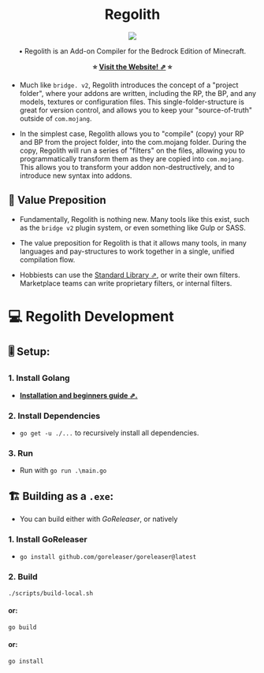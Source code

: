 <h1 align="center">Regolith</h1>

<p align="center">
<img src="https://user-images.githubusercontent.com/61835816/142045400-5b2ef154-6fb8-4055-b562-45a27bee02c0.png"></img>
</p>

<p align="center">
 • Regolith is an Add-on Compiler for the Bedrock Edition of Minecraft.
</p>
  
<p align="center">
<b>⭐ <a href="https://bedrock-oss.github.io/regolith/">Visit the Website! ⇗</a> ⭐</b>
</p>

- Much like `bridge. v2`, Regolith introduces the concept of a "project folder", where your addons are written, including the RP, the BP, and any models, textures or configuration files. This single-folder-structure is great for version control, and allows you to keep  your "source-of-truth" outside of `com.mojang`.

- In the simplest case, Regolith allows you to "compile" (copy) your RP and BP from the project folder, into the com.mojang folder. During the copy, Regolith will run a series of "filters" on the files, allowing you to programmatically transform them as they are copied into `com.mojang`. This allows you to transform your addon non-destructively, and to introduce new syntax into addons.

## 🎫 Value Preposition 

- Fundamentally, Regolith is nothing new. Many tools like this exist, such as the `bridge v2` plugin system, or even something like Gulp or SASS. 

- The value preposition for Regolith is that it allows many tools, in many languages and pay-structures to work together in a single, unified compilation flow. 

- Hobbiests can use the [Standard Library ⇗](https://github.com/Bedrock-OSS/regolith-filters), or write their own filters. Marketplace teams can write proprietary filters, or internal filters.


# 💻 Regolith Development

## 🎚 Setup:

### 1. Install Golang

- **[Installation and beginners guide ⇗.](https://golang.org/doc/tutorial/getting-started)**

### 2. Install Dependencies

- `go get -u ./...` to recursively install all dependencies.

### 3. Run

-  Run with `go run .\main.go`

## 🏗 Building as a `.exe`:

- You can build either with *GoReleaser*, or natively

### 1. Install GoReleaser

- `go install github.com/goreleaser/goreleaser@latest`

### 2. Build

 `./scripts/build-local.sh`

#### or:

 `go build`

#### or:

 `go install`
